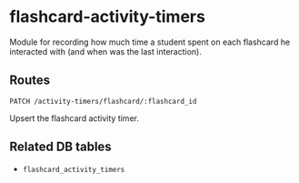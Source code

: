 # flashcard-activity-timers

Module for recording how much time a student spent on each flashcard he interacted with (and when was the last interaction).

## Routes

`PATCH /activity-timers/flashcard/:flashcard_id`

Upsert the flashcard activity timer.

## Related DB tables
- `flashcard_activity_timers`
